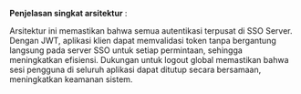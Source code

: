 **Penjelasan singkat arsitektur** :

Arsitektur ini memastikan bahwa semua autentikasi terpusat di SSO Server. Dengan JWT, aplikasi klien dapat memvalidasi token tanpa bergantung langsung pada server SSO untuk setiap permintaan, sehingga meningkatkan efisiensi. Dukungan untuk logout global memastikan bahwa sesi pengguna di seluruh aplikasi dapat ditutup secara bersamaan, meningkatkan keamanan sistem.
